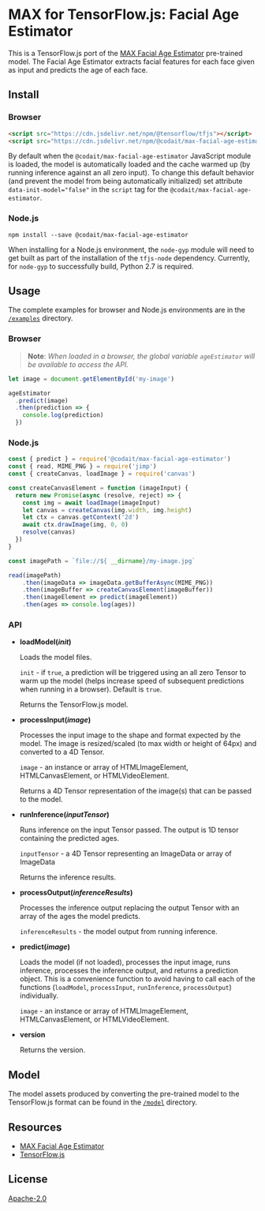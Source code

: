 # MAX for TensorFlow.js: Facial Age Estimator

This is a TensorFlow.js port of the [MAX Facial Age Estimator](https://github.com/IBM/MAX-Facial-Age-Estimator) pre-trained model. The Facial Age Estimator extracts facial features for each face given as input and predicts the age of each face.

## Install

### Browser

```html
<script src="https://cdn.jsdelivr.net/npm/@tensorflow/tfjs"></script>
<script src="https://cdn.jsdelivr.net/npm/@codait/max-facial-age-estimator"></script>
```

By default when the `@codait/max-facial-age-estimator` JavaScript module is loaded, the model is automatically loaded and the cache warmed up (by running inference against an all zero input). To change this default behavior (and prevent the model from being automatically initialized) set attribute `data-init-model="false"` in the `script` tag for the `@codait/max-facial-age-estimator`.

### Node.js

```
npm install --save @codait/max-facial-age-estimator
```

When installing for a Node.js environment, the `node-gyp` module will need to get built as part of the installation of the `tfjs-node` dependency. Currently, for `node-gyp` to successfully build, Python 2.7 is required.

## Usage

The complete examples for browser and Node.js environments are in the [`/examples`](https://github.com/CODAIT/max-tfjs-models/tree/master/facial-age-estimator/examples) directory.

### Browser

> **Note**: _When loaded in a browser, the global variable `ageEstimator` will be available to access the API._

```javascript
let image = document.getElementById('my-image')

ageEstimator
  .predict(image)
  .then(prediction => {
    console.log(prediction)
  })
```

### Node.js

```javascript
const { predict } = require('@codait/max-facial-age-estimator')
const { read, MIME_PNG } = require('jimp')
const { createCanvas, loadImage } = require('canvas')

const createCanvasElement = function (imageInput) {
  return new Promise(async (resolve, reject) => {
    const img = await loadImage(imageInput)
    let canvas = createCanvas(img.width, img.height)
    let ctx = canvas.getContext('2d')
    await ctx.drawImage(img, 0, 0)
    resolve(canvas)
  })
}

const imagePath = `file://${ __dirname}/my-image.jpg`

read(imagePath)
    .then(imageData => imageData.getBufferAsync(MIME_PNG))
    .then(imageBuffer => createCanvasElement(imageBuffer))
    .then(imageElement => predict(imageElement))
    .then(ages => console.log(ages))
```

### API

- **loadModel(_init_)**

  Loads the model files.

  `init` - if `true`, a prediction will be triggered using an all zero Tensor to warm up the model (helps increase speed of subsequent predictions when running in a browser). Default is `true`.

  Returns the TensorFlow.js model.

- **processInput(_image_)**

  Processes the input image to the shape and format expected by the model. The image is resized/scaled (to max width or height of 64px) and converted to a 4D Tensor.

  `image` - an instance or array of HTMLImageElement, HTMLCanvasElement, or HTMLVideoElement.  

  Returns a 4D Tensor representation of the image(s) that can be passed to the model.

- **runInference(_inputTensor_)**

  Runs inference on the input Tensor passed. The output is 1D tensor containing the predicted ages.

  `inputTensor` - a 4D Tensor representing an ImageData or array of ImageData

  Returns the inference results.

- **processOutput(_inferenceResults_)**

  Processes the inference output replacing the output Tensor with an array of the ages the model predicts.

  `inferenceResults` - the model output from running inference.


- **predict(_image_)**

  Loads the model (if not loaded), processes the input image, runs inference, processes the inference output, and returns a prediction object. This is a convenience function to avoid having to call each of the functions (`loadModel`, `processInput`, `runInference`, `processOutput`) individually.

  `image` - an instance or array of HTMLImageElement, HTMLCanvasElement, or HTMLVideoElement.  

- **version**

  Returns the version.

## Model

The model assets produced by converting the pre-trained model to the TensorFlow.js format can be found in the [`/model`](https://github.com/CODAIT/max-tfjs-models/tree/master/facial-age-estimator/model) directory.

## Resources

- [MAX Facial Age Estimator](https://github.com/IBM/MAX-Facial-Age-Estimator)
- [TensorFlow.js](https://www.tensorflow.org/js/)

## License

[Apache-2.0](https://github.com/CODAIT/max-tfjs-models/blob/master/LICENSE)
